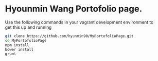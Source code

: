 # Hyounmin Wang Portofolio page.
Use the following commands in your vagrant development environment to get this up and running
```bash
git clone https://github.com/hyunmin90/MyPortofolioPage.git
cd MyPortofolioPage
npm install
bower install
grunt
```

